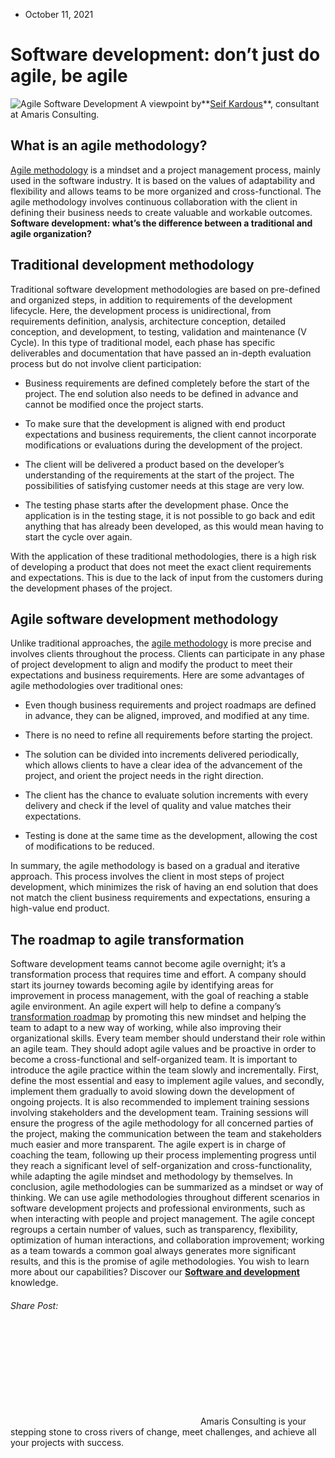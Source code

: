 * October 11, 2021


# Software development: don’t just do agile, be agile
![Agile Software Development](https://amaris.com/wp-content/uploads/2021/10/Agile-Viewpoint-768x625-1.png)
A viewpoint by**[Seif Kardous](https://www.linkedin.com/in/seif-kardous/)**, consultant at Amaris Consulting.
## **What is an agile methodology?**
[Agile methodology](https://zenkit.com/en/blog/agile-methodology-an-overview/) is a mindset and a project management process, mainly used in the software industry.
It is based on the values of adaptability and flexibility and allows teams to be more organized and cross-functional. The agile methodology involves continuous collaboration with the client in defining their business needs to create valuable and workable outcomes.
**Software development: what’s the difference between a traditional and agile organization?**
## Traditional development methodology
Traditional software development methodologies are based on pre-defined and organized steps, in addition to requirements of the development lifecycle. Here, the development process is unidirectional, from requirements definition, analysis, architecture conception, detailed conception, and development, to testing, validation and maintenance (V Cycle).
In this type of traditional model, each phase has specific deliverables and documentation that have passed an in-depth evaluation process but do not involve client participation:
  * Business requirements are defined completely before the start of the project. The end solution also needs to be defined in advance and cannot be modified once the project starts.


  * To make sure that the development is aligned with end product expectations and business requirements, the client cannot incorporate modifications or evaluations during the development of the project.


  * The client will be delivered a product based on the developer’s understanding of the requirements at the start of the project. The possibilities of satisfying customer needs at this stage are very low.


  * The testing phase starts after the development phase. Once the application is in the testing stage, it is not possible to go back and edit anything that has already been developed, as this would mean having to start the cycle over again.


With the application of these traditional methodologies, there is a high risk of developing a product that does not meet the exact client requirements and expectations. This is due to the lack of input from the customers during the development phases of the project.
## Agile software development methodology
Unlike traditional approaches, the [agile methodology](https://www.scrum.org/resources/blog/business-agility) is more precise and involves clients throughout the process. Clients can participate in any phase of project development to align and modify the product to meet their expectations and business requirements.
Here are some advantages of agile methodologies over traditional ones:
  * Even though business requirements and project roadmaps are defined in advance, they can be aligned, improved, and modified at any time.


  * There is no need to refine all requirements before starting the project.


  * The solution can be divided into increments delivered periodically, which allows clients to have a clear idea of the advancement of the project, and orient the project needs in the right direction.


  * The client has the chance to evaluate solution increments with every delivery and check if the level of quality and value matches their expectations.


  * Testing is done at the same time as the development, allowing the cost of modifications to be reduced.


In summary, the agile methodology is based on a gradual and iterative approach. This process involves the client in most steps of project development, which minimizes the risk of having an end solution that does not match the client business requirements and expectations, ensuring a high-value end product.
## **The roadmap to agile transformation**
Software development teams cannot become agile overnight; it’s a transformation process that requires time and effort. A company should start its journey towards becoming agile by identifying areas for improvement in process management, with the goal of reaching a stable agile environment.
An agile expert will help to define a company’s [transformation roadmap](https://www.castsoftware.com/research-labs/agile-transformation-roadmap) by promoting this new mindset and helping the team to adapt to a new way of working, while also improving their organizational skills.
Every team member should understand their role within an agile team. They should adopt agile values and be proactive in order to become a cross-functional and self-organized team.
It is important to introduce the agile practice within the team slowly and incrementally. First, define the most essential and easy to implement agile values, and secondly, implement them gradually to avoid slowing down the development of ongoing projects. 
It is also recommended to implement training sessions involving stakeholders and the development team. Training sessions will ensure the progress of the agile methodology for all concerned parties of the project, making the communication between the team and stakeholders much easier and more transparent.
The agile expert is in charge of coaching the team, following up their process implementing progress until they reach a significant level of self-organization and cross-functionality, while adapting the agile mindset and methodology by themselves.
In conclusion, agile methodologies can be summarized as a mindset or way of thinking. We can use agile methodologies throughout different scenarios in software development projects and professional environments, such as when interacting with people and project management. The agile concept regroups a certain number of values, such as transparency, flexibility, optimization of human interactions, and collaboration improvement; working as a team towards a common goal always generates more significant results, and this is the promise of agile methodologies. 
You wish to learn more about our capabilities? Discover our **[Software and development](https://amaris.com/offer/software-development/)** knowledge.
###### Share Post:
![Amaris Logo](data:image/svg+xml,%3Csvg%20xmlns='http://www.w3.org/2000/svg'%20viewBox='0%200%200%200'%3E%3C/svg%3E)
Amaris Consulting is your stepping stone to cross rivers of change, meet challenges, and achieve all your projects with success.
